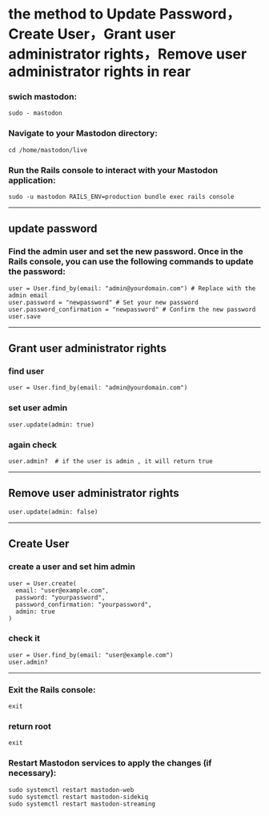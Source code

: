 
# the method to Update Password，Create User，Grant user administrator rights，Remove user administrator rights in rear

### swich mastodon:
```
sudo - mastodon
```
### Navigate to your Mastodon directory:
```
cd /home/mastodon/live
```
### Run the Rails console to interact with your Mastodon application:
```
sudo -u mastodon RAILS_ENV=production bundle exec rails console
```
----------------------------------------------
## update password

### Find the admin user and set the new password. Once in the Rails console, you can use the following commands to update the password:
```
user = User.find_by(email: "admin@yourdomain.com") # Replace with the admin email
user.password = "newpassword" # Set your new password
user.password_confirmation = "newpassword" # Confirm the new password
user.save
```
----------------------------------------------
## Grant user administrator rights

### find user
```
user = User.find_by(email: "admin@yourdomain.com")
```
### set user admin
```
user.update(admin: true)
```
### again check
```
user.admin?  # if the user is admin , it will return true
```
----------------------------------------------
## Remove user administrator rights
```
user.update(admin: false)
```
----------------------------------------------
## Create User
### create a user and set him admin
```
user = User.create(
  email: "user@example.com",           
  password: "yourpassword",            
  password_confirmation: "yourpassword",  
  admin: true                          
)
```
### check it
```
user = User.find_by(email: "user@example.com")  
user.admin?  
```
----------------------------------------------
### Exit the Rails console:
```
exit
```
### return root
```
exit
```
### Restart Mastodon services to apply the changes (if necessary):
```
sudo systemctl restart mastodon-web
sudo systemctl restart mastodon-sidekiq
sudo systemctl restart mastodon-streaming
```

